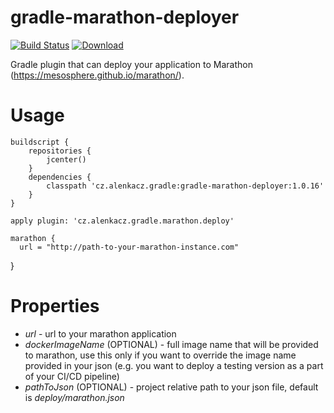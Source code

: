 # gradle-marathon-deployer

[![Build Status](https://travis-ci.org/alenkacz/gradle-marathon-deployer.svg)](https://travis-ci.org/alenkacz/gradle-marathon-deployer) [ ![Download](https://api.bintray.com/packages/alenkacz/maven/gradle-marathon-deployer/images/download.svg) ](https://bintray.com/alenkacz/maven/gradle-marathon-deployer/_latestVersion)

Gradle plugin that can deploy your application to Marathon (https://mesosphere.github.io/marathon/).

Usage
====================

	buildscript {
		repositories {
			jcenter()
		}
		dependencies {
			classpath 'cz.alenkacz.gradle:gradle-marathon-deployer:1.0.16'
		}
	}

	apply plugin: 'cz.alenkacz.gradle.marathon.deploy'
    
    marathon {
      url = "http://path-to-your-marathon-instance.com"
  }

Properties
====================
- *url* - url to your marathon application
- *dockerImageName* (OPTIONAL) - full image name that will be provided to marathon, use this only if you want to override the image name provided in your json (e.g. you want to deploy a testing version as a part of your CI/CD pipeline)
- *pathToJson* (OPTIONAL) - project relative path to your json file, default is *deploy/marathon.json*
